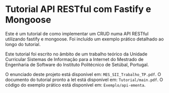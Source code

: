 # Tutorial API RESTful com Fastify e Mongoose

Este é um tutorial de como implementar um CRUD numa API RESTful utilizando fastify e mongoose.
Foi incluído um exemplo prático detalhado ao longo do tutorial.

Este tutorial foi escrito no âmbito de um trabalho teórico da Unidade Curricular Sistemas de Informação para a Internet do Mestrado de Engenharia de Software do Instituto Politécnico de Setúbal, Portugal.

O enunciado deste projeto está disponível em: `MES_SII_Trabalho_TP.pdf`.
O documento do tutorial pronto a let está disponível em: `Tutorial/main.pdf`.
O código do exemplo prático está disponível em: `Exemplo/api-ementa`.
